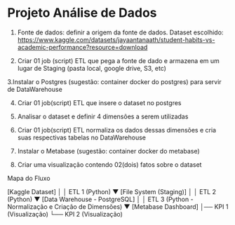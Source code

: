 # Projeto Análise de Dados

1. Fonte de dados: definir a origem da fonte de dados. Dataset escolhido: https://www.kaggle.com/datasets/jayaantanaath/student-habits-vs-academic-performance?resource=download

2. Criar 01 job (script) ETL que pega a fonte de dado e armazena em um lugar de Staging (pasta local, google drive, S3, etc)

3.Instalar o Postgres (sugestão: container docker do postgres) para servir de DataWarehouse

4. Criar 01 job(script) ETL que insere o dataset no postgres

5. Analisar o dataset e definir 4 dimensões a serem utilizadas

6. Criar 01 job(script) ETL normaliza os dados dessas dimensões e cria suas respectivas tabelas no DataWarehouse

7. Instalar o Metabase (sugestão: container docker do metabase)

8. Criar uma visualização contendo 02(dois) fatos sobre o dataset

Mapa do Fluxo

[Kaggle Dataset]
       │
       │ ETL 1 (Python)
       ▼
[File System (Staging)]
       │
       │ ETL 2 (Python)
       ▼
[Data Warehouse - PostgreSQL]
       │
       │ ETL 3 (Python - Normalização e Criação de Dimensões)
       ▼
[Metabase Dashboard]
   │── KPI 1 (Visualização)
   └── KPI 2 (Visualização)
